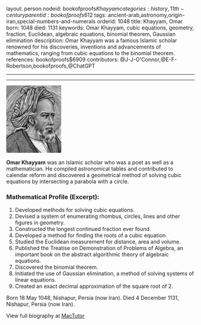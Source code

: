 layout: person
nodeid: bookofproofs$Khayyam
categories: history,11th-century
parentid: bookofproofs$612
tags: ancient-arab,astronomy,origin-iran,special-numbers-and-numerals
orderid: 1048
title: Khayyam, Omar
born: 1048
died: 1131
keywords: Omar Khayyam, cubic equations, geometry, fraction, Euclidean, algebraic equations, binomial theorem, Gaussian elimination
description: Omar Khayyam was a famous Islamic scholar renowned for his discoveries, inventions and advancements of mathematics, ranging from cubic equations to the binomial theorem.
references: bookofproofs$6909
contributors: @J-J-O'Connor,@E-F-Robertson,bookofproofs,@ChatGPT

---



---

![Khayyam.jpg](https://github.com/bookofproofs/bookofproofs.github.io/blob/main/_sources/_assets/images/portraits/Khayyam.jpg?raw=true)

**Omar Khayyam** was an Islamic scholar who was a poet as well as a mathematician. He compiled astronomical tables and contributed to calendar reform and discovered a geometrical method of solving cubic equations by intersecting a parabola with a circle.

### Mathematical Profile (Excerpt):
1. Developed methods for solving cubic equations.
2. Devised a system of enumerating rhombus, circles, lines and other figures in geometry.
3. Constructed the longest continued fraction ever found. 
4. Developed a method for finding the roots of a cubic equation.
5. Studied the Euclidean measurement for distance, area and volume.
6. Published the Treatise on Demonstration of Problems of Algebra, an important book on the abstract algorithmic theory of algebraic equations.
7. Discovered the binomial theorem.
8. Initiated the use of Gaussian elimination, a method of solving systems of linear equations.
9. Created an exact decimal approximation of the square root of 2.

Born 18 May 1048, Nishapur, Persia (now Iran). Died 4 December 1131, Nishapur, Persia (now Iran).

View full biography at [MacTutor](https://mathshistory.st-andrews.ac.uk/Biographies/Khayyam/)
